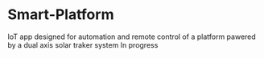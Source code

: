 # Smart-Platform
IoT app designed for automation and remote control of a platform pawered by a dual axis solar traker system
In progress
